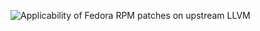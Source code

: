 ![Applicability of Fedora RPM patches on upstream LLVM](https://github.com/kwk/llvm-daily-fedora-rpms/workflows/Applicability%20of%20Fedora%20RPM%20patches%20on%20upstream%20LLVM/badge.svg)